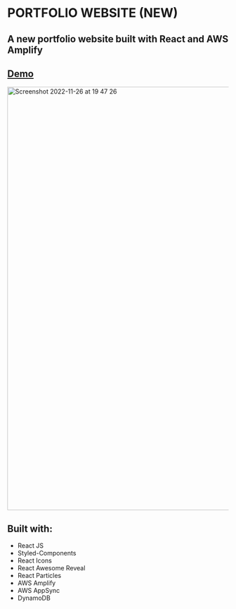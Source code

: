 # PORTFOLIO WEBSITE (NEW)

## A new portfolio website built with React and AWS Amplify

## [Demo](https://main.d27qrnkzdc4b1e.amplifyapp.com/)

<img width="962" alt="Screenshot 2022-11-26 at 19 47 26" src="https://user-images.githubusercontent.com/46716968/204102379-436a80b2-93ac-4da3-9cb7-3f650a6fbb89.png">


## Built with:
- React JS
- Styled-Components
- React Icons
- React Awesome Reveal
- React Particles
- AWS Amplify
- AWS AppSync
- DynamoDB
